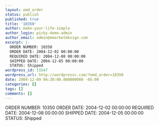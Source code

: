 ```yaml
---
layout: emd_order
status: publish
published: true
title: '10350'
author: make-your-life-simple
author_login: picky-demo-admin
author_email: admin@emarketdesign.com
excerpt: |-
  ORDER NUMBER: 10350
  ORDER DATE: 2004-12-02 00:00:00
  REQUIRED DATE: 2004-12-08 00:00:00
  SHIPPED DATE: 2004-12-05 00:00:00
  STATUS: Shipped
wordpress_id: 11547
wordpress_url: http://wordpressc.com/?emd_order=10350
date: 2004-12-09 04:30:00.000000000 -05:00
categories: []
tags: []
comments: []
---
```

ORDER NUMBER: 10350
ORDER DATE: 2004-12-02 00:00:00
REQUIRED DATE: 2004-12-08 00:00:00
SHIPPED DATE: 2004-12-05 00:00:00
STATUS: Shipped
